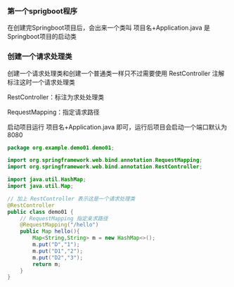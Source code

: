 ### 第一个sprigboot程序

在创建完Springboot项目后，会出来一个类叫 项目名+Application.java  是Springboot项目的启动类

### 创建一个请求处理类

创建一个请求处理类和创建一个普通类一样只不过需要使用 RestController 注解标注这时一个请求处理类

RestController：标注为求处处理类

RequestMapping：指定请求路径

启动项目运行 项目名+Application.java 即可，运行后项目会启动一个端口默认为8080

``` java
package org.example.demo01.demo01;

import org.springframework.web.bind.annotation.RequestMapping;
import org.springframework.web.bind.annotation.RestController;

import java.util.HashMap;
import java.util.Map;

// 加上 RestController 表示这是一个请求处理类
@RestController
public class demo01 {
    // RequestMapping 指定亲求路径
    @RequestMapping("/hello")
    public Map hello(){
        Map<String,String> m = new HashMap<>();
        m.put("D","1");
        m.put("D1","2");
        m.put("D2","3");
        return m;
    }
}
```

